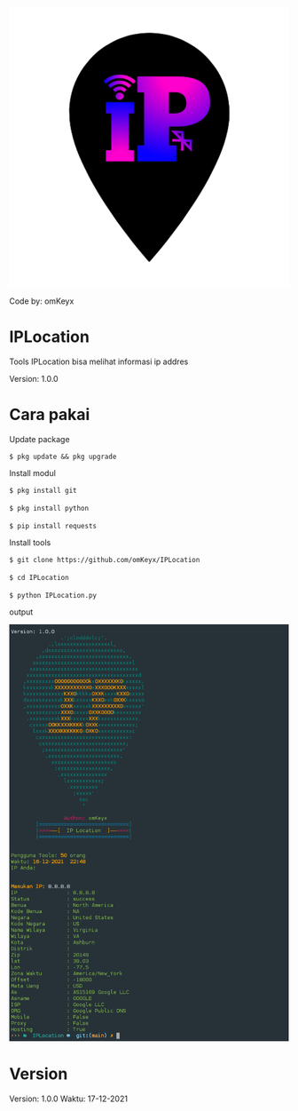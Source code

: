 <p align="center">
     <img src="logobg.png"> 
</p>

Code by: omKeyx
# IPLocation
Tools IPLocation bisa melihat informasi ip addres

Version: 1.0.0
# Cara pakai
Update package
```
$ pkg update && pkg upgrade 
```

Install modul
```
$ pkg install git

$ pkg install python

$ pip install requests
```

Install tools
```
$ git clone https://github.com/omKeyx/IPLocation

$ cd IPLocation

$ python IPLocation.py
```

output
<p align="center">
    <img src="output.png"
</p>

# Version
Version: 1.0.0 Waktu: 17-12-2021

